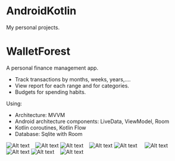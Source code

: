 # AndroidKotlin
My personal projects.
# WalletForest
A personal finance management app.
- Track transactions by months, weeks, years,....
- View report for each range and for categories.
- Budgets for spending habits.

Using:
- Architecture: MVVM
- Android architecture components: LiveData, ViewModel, Room
- Kotlin coroutines, Kotlin Flow
- Database: Sqlite with Room

![Alt text](anh/1.jpg)&nbsp;&nbsp;&nbsp;&nbsp;![Alt text](anh/2.jpg)
![Alt text](anh/3.jpg)&nbsp;&nbsp;&nbsp;&nbsp;![Alt text](anh/4.jpg)
![Alt text](anh/5.jpg)&nbsp;&nbsp;&nbsp;&nbsp;
![Alt text](anh/7.jpg)&nbsp;&nbsp;&nbsp;&nbsp;![Alt text](anh/8.jpg)
![Alt text](anh/9.jpg)&nbsp;&nbsp;&nbsp;&nbsp;![Alt text](anh/10.jpg)
